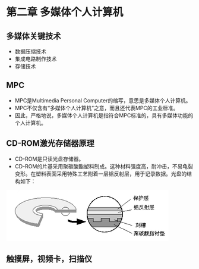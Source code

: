# 第二章 多媒体个人计算机

## 多媒体关键技术

- 数据压缩技术
- 集成电路制作技术
- 存储技术

## MPC

- MPC是Multimedia Personal Computer的缩写，意思是多媒体个人计算机。
- MPC不仅含有“多媒体个人计算机”之意，而且还代表MPC的工业标准。
- 因此，严格地说，多媒体个人计算机是指符合MPC标准的，具有多媒体功能的个人计算机。

## CD-ROM激光存储器原理

- CD-ROM是只读光盘存储器。
- CD-ROM的片基采用聚碳酸酯塑料制成。这种材料强度高，耐冲击，不易龟裂变形。在塑料表面采用特殊工艺附着一层铝反射层，用于记录数据。光盘的结构如下：

![](imgs/cd-rom.jpg)
## 触摸屏，视频卡，扫描仪